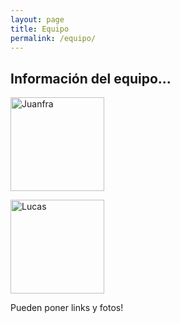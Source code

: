 ```yaml
---
layout: page
title: Equipo
permalink: /equipo/
---
```


## Información del equipo...

 <style>
img {
    width: 150px;
    height: 150px;
}
</style>

![Juanfra](/assets/Juanfra.jpg)

![Lucas](/assets/Lucas.jpg)



Pueden poner links y fotos!
